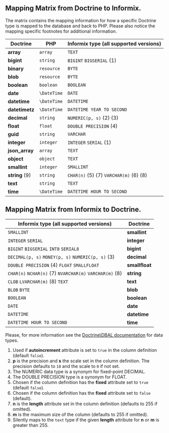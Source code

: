 
Mapping Matrix from Doctrine to Informix.
-----------------------------------------

The matrix contains the mapping information for how a specific Doctrine
type is mapped to the database and back to PHP.
Please also notice the mapping specific footnotes for additional information.

| Doctrine          | PHP           | Informix type (all supported versions)               |
|-------------------|---------------|------------------------------------------------------|
| **array**         | ``array``     | ``TEXT``                                             |
| **bigint**        | ``string``    | ``BIGINT`` ``BIGSERIAL`` (1)                         |
| **binary**        | ``resource``  | ``BYTE``                                             |
| **blob**          | ``resource``  | ``BYTE``                                             |
| **boolean**       | ``boolean``   | ``BOOLEAN``                                          |
| **date**          | ``\DateTime`` | ``DATE``                                             |
| **datetime**      | ``\DateTime`` | ``DATETIME``                                         |
| **datetimetz**    | ``\DateTime`` | ``DATETIME YEAR TO SECOND``                          |
| **decimal**       | ``string``    | ``NUMERIC(p, s)`` (2) (3)                            |
| **float**         | ``float``     | ``DOUBLE PRECISION`` (4)                             |
| **guid**          | ``string``    | ``VARCHAR``                                          |
| **integer**       | ``integer``   | ``INTEGER`` ``SERIAL`` (1)                           |
| **json_array**    | ``array``     | ``TEXT``                                             |
| **object**        | ``object``    | ``TEXT``                                             |
| **smallint**      | ``integer``   | ``SMALLINT``                                         |
| **string** (9)    | ``string``    | ``CHAR(n)`` (5) (7) ``VARCHAR(m)`` (6) (8)           |
| **text**          | ``string``    | ``TEXT``                                             |
| **time**          | ``\DateTime`` | ``DATETIME HOUR TO SECOND``                          |


Mapping Matrix from Informix to Doctrine.
-----------------------------------------


| Informix type (all supported versions)                              | Doctrine           |
|---------------------------------------------------------------------|--------------------|
| ``SMALLINT``                                                        | **smallint**       |
| ``INTEGER`` ``SERIAL``                                              | **integer**        |
| ``BIGINT`` ``BIGSERIAL`` ``INT8`` ``SERIAL8``                       | **bigint**         |
| ``DECIMAL(p, s)`` ``MONEY(p, s)`` ``NUMERIC(p, s)`` (3)             | **decimal**        |
| ``DOUBLE PRECISION`` (4) ``FLOAT`` ``SMALLFLOAT``                   | **smallfloat**     |
| ``CHAR(n)`` ``NCHAR(n)`` (7) ``NVARCHAR(m)`` ``VARCHAR(m)`` (8)     | **string**         |
| ``CLOB`` ``LVARCHAR(m)`` (8) ``TEXT``                               | **text**           |
| ``BLOB`` ``BYTE``                                                   | **blob**           |
| ``BOOLEAN``                                                         | **boolean**        |
| ``DATE``                                                            | **date**           |
| ``DATETIME``                                                        | **datetime**       |
| ``DATETIME HOUR TO SECOND``                                         | **time**           |


Please, for more information see the
[Doctrine\DBAL documentation](http://docs.doctrine-project.org/projects/doctrine-dbal/en/latest/reference/types.html)
for data types.


1. Used if **autoincrement** attribute is set to ``true`` in the column definition (default ``false``).
2. **p** is the precision and **s** the scale set in the column definition.
   The precision defaults to ``10`` and the scale to ``0`` if not set.
3. The NUMERIC data type is a synonym for fixed-point DECIMAL.
4. The DOUBLE PRECISION type is a synonym for FLOAT.
5. Chosen if the column definition has the **fixed** attribute set to ``true`` (default ``false``).
6. Chosen if the column definition has the **fixed** attribute set to ``false`` (default).
7. **n** is the **length** attribute set in the column definition (defaults to 255 if omitted).
8. **m** is the maximum size of the column (defaults to 255 if omitted).
9. Silently maps to the ``text`` type if the given **length** attribute for **n** or **m**
   is greater than 255.
